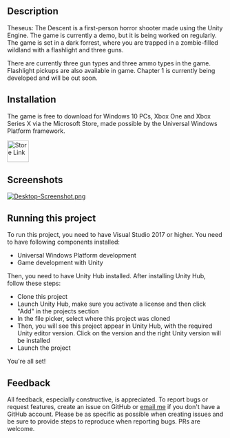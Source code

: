 ## Description
Theseus: The Descent is a first-person horror shooter made using the Unity Engine. The game is currently a demo, but it is being worked on regularly. The game is set in a dark forrest, where you are trapped in a zombie-filled wildland with a flashlight and three guns.

There are currently three gun types and three ammo types in the game. Flashlight pickups are also available in game. 
Chapter 1 is currently being developed and will be out soon.

## Installation
The game is free to download for Windows 10 PCs, Xbox One and Xbox Series X via the Microsoft Store, made possible by the Universal Windows Platform framework.

<a href='https://www.microsoft.com/en-us/p/theseus-the-descent/9nwzzffbw70t?activetab=pivot:overviewtab'><img src='https://developer.microsoft.com/en-us/store/badges/images/English_get-it-from-MS.png' alt='Store Link' height="50px"/></a>

## Screenshots
[![Desktop-Screenshot.png](https://i.postimg.cc/V6QqWw8V/Desktop-Screenshot.png)](https://postimg.cc/R3dJvjq7)

## Running this project
To run this project, you need to have Visual Studio 2017 or higher. You need to have following components installed:
- Universal Windows Platform development
- Game development with Unity

Then, you need to have Unity Hub installed. After installing Unity Hub, follow these steps:
- Clone this project
- Launch Unity Hub, make sure you activate a license and then click "Add" in the projects section
- In the file picker, select where this project was cloned
- Then, you will see this project appear in Unity Hub, with the required Unity editor version. Click on the version and the right Unity version will be installed
- Launch the project

You're all set!

## Feedback
All feedback, especially constructive, is appreciated. To report bugs or request features, create an issue on GitHub or [email me](mailto:surya.sk05@outlook.com) if you don't have a GitHub account. Please be as specific as possible when creating issues and be sure to provide steps to reproduce when reporting bugs. PRs are welcome.  
